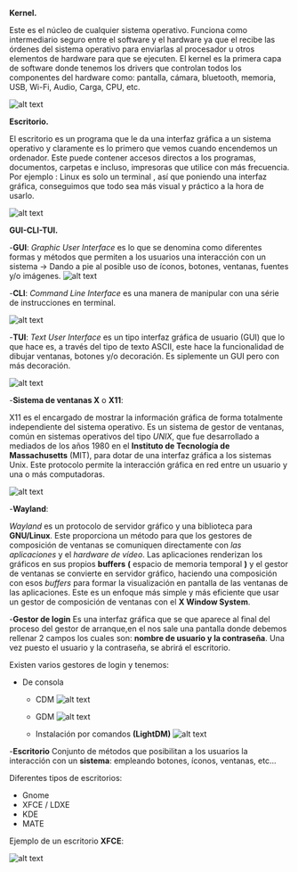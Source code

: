 **Kernel.**

Este es el núcleo de cualquier sistema operativo. Funciona como intermediario seguro entre el software y el hardware ya que el
recibe las órdenes del sistema operativo para enviarlas al procesador u otros elementos de hardware para que se ejecuten.
El kernel es la primera capa de software donde tenemos los drivers que controlan todos los componentes del hardware como: pantalla, cámara, bluetooth, memoria, USB, Wi-Fi, Audio, Carga, CPU, etc. 

![alt text](https://upload.wikimedia.org/wikipedia/commons/thumb/8/8f/Kernel_Layout.svg/380px-Kernel_Layout.svg.png)

**Escritorio.**

El escritorio es un programa que le da una interfaz gráfica a un sistema operativo y claramente es lo primero que vemos cuando encendemos un ordenador.
Este puede contener accesos directos a los programas, documentos, carpetas e incluso, impresoras que utilice con más frecuencia. 
Por ejemplo : Linux es solo un terminal , así que poniendo una interfaz gráfica, conseguimos que todo sea más visual y práctico 
a la hora de usarlo.

![alt text](https://ednitapr.files.wordpress.com/2008/11/escritorio_win_xp.jpg)

**GUI-CLI-TUI.**
 
 -**GUI**: *Graphic User Interface* es lo que se denomina como diferentes formas y métodos que permiten a los usuarios una interacción con un sistema -> Dando a pie al posible uso de íconos, botones, ventanas, fuentes y/o imágenes.
 ![alt text](http://netdna.webdesignerdepot.com/uploads/2009/03/nextstep-1.jpg)
 
 -**CLI**: *Command Line Interface* es una manera de manipular con una série de instrucciones en terminal.
 
 ![alt text](http://toolscenter.lenovofiles.com/help/topic/uxspi_lenovo/cli2.jpg)
 
 -**TUI**: *Text User Interface* es un tipo interfaz gráfica de usuario (GUI) que lo que hace es, a través del tipo de texto ASCII, este hace la funcionalidad de dibujar ventanas,  botones y/o decoración. Es siplemente un GUI pero con más decoración.
 
 ![alt text](https://upload.wikimedia.org/wikipedia/en/thumb/f/f1/Synchronet.png/300px-Synchronet.png)
 
 
-**Sistema de ventanas X** o **X11**:

X11 es el encargado de mostrar la información gráfica de forma totalmente independiente del sistema operativo. 
Es un sistema de gestor de ventanas, común en sistemas operativos del tipo *UNIX*, que fue desarrollado a mediados de los años 1980 en el **Instituto de Tecnología de Massachusetts** (MIT), para dotar de una interfaz gráfica a los sistemas Unix. Este protocolo permite la interacción gráfica en red entre un usuario y una o más computadoras.

![alt text](http://toastytech.com/guis/remotex11dvx.png)

-**Wayland**:

*Wayland* es un protocolo de servidor gráfico y una biblioteca para **GNU/Linux**.
Este proporciona un método para que los gestores de composición de ventanas se comuniquen directamente con *las aplicaciones* y el *hardware de vídeo*. Las aplicaciones renderizan los gráficos en sus propios **buffers** **(** espacio de memoria temporal **)** y el gestor de ventanas se convierte en servidor gráfico, haciendo una composición con esos *buffers* para formar la visualización en pantalla de las ventanas de las aplicaciones. Este es un enfoque más simple y más eficiente que usar un gestor de composición de ventanas con el **X Window System**.


-**Gestor de login**
Es una interfaz gráfica que se que aparece al final del proceso del gestor de arranque,en el nos sale una pantalla donde debemos rellenar 2 campos los cuales son: **nombre de usuario y la contraseña**. Una vez puesto el usuario y la contraseña, se abrirá el escritorio.

Existen varios gestores de login y tenemos:

 - De consola
   - CDM
![alt text](https://farm5.staticflickr.com/4140/4926241632_14cb2f7af7_b.jpg)

   - GDM
   ![alt text](https://news-cdn.softpedia.com/images/news2/say-goodbye-to-lightdm-gnome-s-gdm-login-manager-now-default-in-ubuntu-17-10-516881-4.jpg)
   
   - Instalación por comandos **(LightDM)**
  ![alt text](https://upload.wikimedia.org/wikipedia/commons/thumb/7/7e/Lightdm-screenshot.jpg/1200px-Lightdm-screenshot.jpg)
  
  
-**Escritorio**
Conjunto de métodos que posibilitan a los usuarios la interacción con un **sistema**: empleando botones, íconos, ventanas, etc...

Diferentes tipos de escritorios:

- Gnome
- XFCE / LDXE
- KDE
- MATE

Ejemplo de un escritorio **XFCE**:

![alt text](https://spins.fedoraproject.org/static/images/screenshots/screenshot-xfce.jpg)
  
